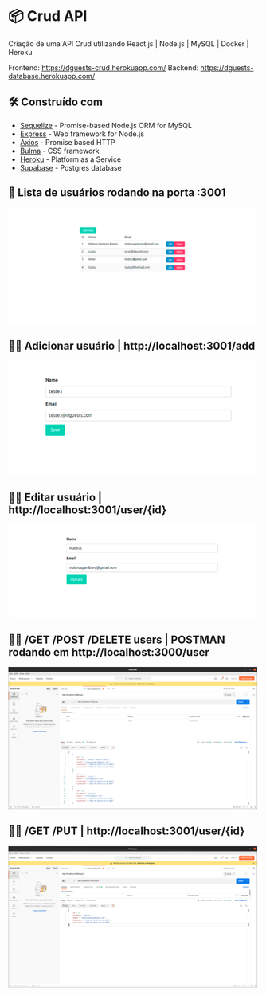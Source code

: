 # 📦 Crud API

Criação de uma API Crud utilizando React.js | Node.js | MySQL | Docker | Heroku 

Frontend: https://dguests-crud.herokuapp.com/
Backend: https://dguests-database.herokuapp.com/

## 🛠️ Construído com

* [Sequelize](https://www.npmjs.com/package/sequelize) - Promise-based Node.js ORM for MySQL
* [Express](https://expressjs.com/) - Web framework for Node.js
* [Axios](https://axios-http.com/docs/intro) - Promise based HTTP
* [Bulma](https://bulma.io/) - CSS framework
* [Heroku](https://heroku.com/) - Platform as a Service
* [Supabase](https://supabase.com/) - Postgres database


## :man: Lista de usuários rodando na porta :3001
<img src="images/all.png" width="500px"/>

## :no_good_man: Adicionar usuário | http://localhost:3001/add
<img src="images/add.png" width="500px"/>

## :raising_hand_man: Editar usuário | http://localhost:3001/user/{id}
<img src="images/update.png" width="500px"/>

## :man_astronaut: /GET /POST /DELETE users | POSTMAN rodando em http://localhost:3000/user
<img src="images/allpostman.png" width="500px"/>

## :man_astronaut: /GET /PUT | http://localhost:3001/user/{id}
<img src="images/findbyid.png" width="500px"/>

